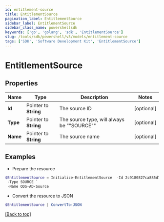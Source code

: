 ```yaml
---
id: entitlement-source
title: EntitlementSource
pagination_label: EntitlementSource
sidebar_label: EntitlementSource
sidebar_class_name: powershellsdk
keywords: ['go', 'golang', 'sdk', 'EntitlementSource'] 
slug: /tools/sdk/powershell/v3/models/entitlement-source
tags: ['SDK', 'Software Development Kit', 'EntitlementSource']
---
```



# EntitlementSource

## Properties

Name | Type | Description | Notes
------------ | ------------- | ------------- | -------------
**Id** |  Pointer to **String** | The source ID | [optional] 
**Type** |  Pointer to **String** | The source type, will always be &quot;&quot;SOURCE&quot;&quot; | [optional] 
**Name** |  Pointer to **String** | The source name | [optional] 

## Examples

- Prepare the resource
```powershell
$EntitlementSource = Initialize-EntitlementSource  -Id 2c9180827ca885d7017ca8ce28a000eb `
 -Type SOURCE `
 -Name ODS-AD-Source
```

- Convert the resource to JSON
```powershell
$EntitlementSource | ConvertTo-JSON
```


[[Back to top]](#) 

